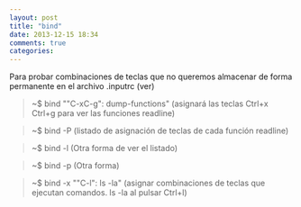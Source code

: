 ```yaml
---
layout: post
title: "bind"
date: 2013-12-15 18:34
comments: true
categories: 
---
```

Para probar combinaciones de teclas que no queremos almacenar de forma permanente en el archivo .inputrc (ver)

>~$ bind ""C-xC-g": dump-functions" (asignará las teclas Ctrl+x Ctrl+g para ver las funciones readline)

>~$ bind -P (listado de asignación de teclas de cada función readline)

>~$ bind -l (Otra forma de ver el listado)

>~$ bind -p (Otra forma)

>~$ bind -x ""C-l": ls -la" (asignar combinaciones de teclas que ejecutan comandos. ls -la al pulsar Ctrl+l)

